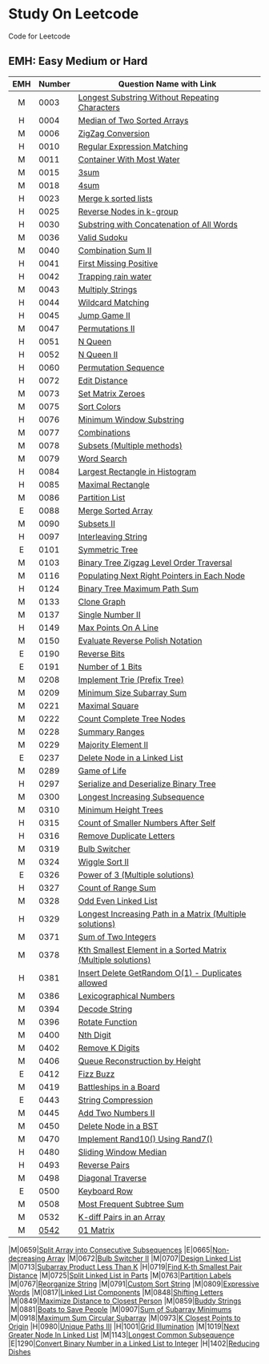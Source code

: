 # Study On Leetcode
Code for Leetcode

## EMH: Easy Medium or Hard
| EMH | Number | Question Name with Link |
| :-------------: |:-------|-----|
|M|0003|[Longest Substring Without Repeating Characters](https://github.com/piecesofreg09/study_leetcode/blob/master/0003_longest_substring_without_repeating_chars.py)
|H|0004|[Median of Two Sorted Arrays](https://github.com/piecesofreg09/study_leetcode/blob/master/0004_Median_of_Two_Sorted_Arrays.py)
|M|0006|[ZigZag Conversion](https://github.com/piecesofreg09/study_leetcode/blob/master/0006_zigzag_converstion.py)
|H|0010|[Regular Expression Matching](https://github.com/piecesofreg09/study_leetcode/blob/master/0010_Regular_Expression_Matching.py)
|M|0011|[Container With Most Water](https://github.com/piecesofreg09/study_leetcode/blob/master/0011_container_with_most_water.py)
|M|0015|[3sum](https://github.com/piecesofreg09/study_leetcode/blob/master/0015_3_sum.py)
|M|0018|[4sum](https://github.com/piecesofreg09/study_leetcode/blob/master/0018_4sum.py)
|H|0023|[Merge k sorted lists](https://github.com/piecesofreg09/study_leetcode/blob/master/0023_merge_k_sorted_lists.py)
|H|0025|[Reverse Nodes in k-group](https://github.com/piecesofreg09/study_leetcode/blob/master/0025_reverse_nodes_in_k_group.py)
|H|0030|[Substring with Concatenation of All Words](https://github.com/piecesofreg09/study_leetcode/blob/master/0030_Substring_with_Concatenation_of_All_Words.py)
|M|0036|[Valid Sudoku](https://github.com/piecesofreg09/study_leetcode/blob/master/0036_valid_sudoku.py)
|M|0040|[Combination Sum II](https://github.com/piecesofreg09/study_leetcode/blob/master/0040_Combination_Sum_II.py)
|H|0041|[First Missing Positive](https://github.com/piecesofreg09/study_leetcode/blob/master/0041_first_missing_positive.py)
|H|0042|[Trapping rain water](https://github.com/piecesofreg09/study_leetcode/blob/master/0042_trapping_rain_water.py)
|M|0043|[Multiply Strings](https://github.com/piecesofreg09/study_leetcode/blob/master/0043_multiply_string.py)
|H|0044|[Wildcard Matching](https://github.com/piecesofreg09/study_leetcode/blob/master/0044_Wildcard_Matching.py)
|H|0045|[Jump Game II](https://github.com/piecesofreg09/study_leetcode/blob/master/0045_jump_game_II.py)
|M|0047|[Permutations II](https://github.com/piecesofreg09/study_leetcode/blob/master/0047_permutations_II.py)
|H|0051|[N Queen](https://github.com/piecesofreg09/study_leetcode/blob/master/0051_N_Queen.py)
|H|0052|[N Queen II](https://github.com/piecesofreg09/study_leetcode/blob/master/0052_N_Queen_II.py)
|H|0060|[Permutation Sequence](https://github.com/piecesofreg09/study_leetcode/blob/master/0060_Permutation_Sequence.py)
|H|0072|[Edit Distance](https://github.com/piecesofreg09/study_leetcode/blob/master/0072_edit_distance.py)
|M|0073|[Set Matrix Zeroes](https://github.com/piecesofreg09/study_leetcode/blob/master/0073_set_matrix_zeros.py)
|M|0075|[Sort Colors](https://github.com/piecesofreg09/study_leetcode/blob/master/0075_sort_colors.py)
|H|0076|[Minimum Window Substring](https://github.com/piecesofreg09/study_leetcode/blob/master/0076_minimum_window_substring.py)
|M|0077|[Combinations](https://github.com/piecesofreg09/study_leetcode/blob/master/0077_Combinations.py)
|M|0078|[Subsets (Multiple methods)](https://github.com/piecesofreg09/study_leetcode/blob/master/0078_subsets.py)
|M|0079|[Word Search](https://github.com/piecesofreg09/study_leetcode/blob/master/0079_word_search.py)
|H|0084|[Largest Rectangle in Histogram](https://github.com/piecesofreg09/study_leetcode/blob/master/0084_largetst_rectangle_in_hist.py)
|H|0085|[Maximal Rectangle](https://github.com/piecesofreg09/study_leetcode/blob/master/0085_Maximal_Rectangle.py)
|M|0086|[Partition List](https://github.com/piecesofreg09/study_leetcode/blob/master/0086_partition_list.py)
|E|0088|[Merge Sorted Array](https://github.com/piecesofreg09/study_leetcode/blob/master/0088_merge_sorted_array.py)
|M|0090|[Subsets II](https://github.com/piecesofreg09/study_leetcode/blob/master/0090_subsets_II.py)
|H|0097|[Interleaving String](https://github.com/piecesofreg09/study_leetcode/blob/master/0097_interleaving_string.py)
|E|0101|[Symmetric Tree](https://github.com/piecesofreg09/study_leetcode/blob/master/0101_Symmetric_Tree.py)
|M|0103|[Binary Tree Zigzag Level Order Traversal](https://github.com/piecesofreg09/study_leetcode/blob/master/0103_Binary_Tree_Zigzag_Level_Order_Traversal.py)
|M|0116|[Populating Next Right Pointers in Each Node](https://github.com/piecesofreg09/study_leetcode/blob/master/0116_Populating_Next_Right_Pointers_in_Each_Node.py)
|H|0124|[Binary Tree Maximum Path Sum](https://github.com/piecesofreg09/study_leetcode/blob/master/0124_Binary_Tree_Maximum_Path_Sum.py)
|M|0133|[Clone Graph](https://github.com/piecesofreg09/study_leetcode/blob/master/0133_clone_graph.py)
|M|0137|[Single Number II](https://github.com/piecesofreg09/study_leetcode/blob/master/0137_Single_Number_II.py)
|H|0149|[Max Points On A Line](https://github.com/piecesofreg09/study_leetcode/blob/master/0149_max_points_on_a_line.py)
|M|0150|[Evaluate Reverse Polish Notation](https://github.com/piecesofreg09/study_leetcode/blob/master/0150_Evaluate_Reverse_Polish_Notation.py)
|E|0190|[Reverse Bits](https://github.com/piecesofreg09/study_leetcode/blob/master/0190_reverse_bits.py)
|E|0191|[Number of 1 Bits](https://github.com/piecesofreg09/study_leetcode/blob/master/0191_Number_of_1_Bits.py)
|M|0208|[Implement Trie (Prefix Tree)](https://github.com/piecesofreg09/study_leetcode/blob/master/0208_Implement_Trie_(Prefix_Tree).py)
|M|0209|[Minimum Size Subarray Sum](https://github.com/piecesofreg09/study_leetcode/blob/master/0209_Minimum_Size_Subarray_Sum.py)
|M|0221|[Maximal Square](https://github.com/piecesofreg09/study_leetcode/blob/master/0221_maximal_square.py)
|M|0222|[Count Complete Tree Nodes](https://github.com/piecesofreg09/study_leetcode/blob/master/0222_Count_Complete_Tree_Nodes.py)
|M|0228|[Summary Ranges](https://github.com/piecesofreg09/study_leetcode/blob/master/0228_Summary_Ranges.py)
|M|0229|[Majority Element II](https://github.com/piecesofreg09/study_leetcode/blob/master/0229_Majority_Element_II.py)
|E|0237|[Delete Node in a Linked List](https://github.com/piecesofreg09/study_leetcode/blob/master/0237_Delete_Node_in_a_Linked_List.py)
|M|0289|[Game of Life](https://github.com/piecesofreg09/study_leetcode/blob/master/0289_game_of_life.py)
|H|0297|[Serialize and Deserialize Binary Tree](https://github.com/piecesofreg09/study_leetcode/blob/master/0297_Serialize_and_Deserialize_Binary_Tree.py)
|M|0300|[Longest Increasing Subsequence](https://github.com/piecesofreg09/study_leetcode/blob/master/0300_Longest_Increasing_Subsequence.py)
|M|0310|[Minimum Height Trees](https://github.com/piecesofreg09/study_leetcode/blob/master/0310_Minimum_Height_Trees.py)
|H|0315|[Count of Smaller Numbers After Self](https://github.com/piecesofreg09/study_leetcode/blob/master/0315_Count%20of_Smaller_Numbers_After_Self.py)
|H|0316|[Remove Duplicate Letters](https://github.com/piecesofreg09/study_leetcode/blob/master/0316_Remove_Duplicate_Letters.py)
|M|0319|[Bulb Switcher](https://github.com/piecesofreg09/study_leetcode/blob/master/0319_Bulb_Switcher.py)
|M|0324|[Wiggle Sort II](https://github.com/piecesofreg09/study_leetcode/blob/master/0324_Wiggle_Sort_II.py)
|E|0326|[Power of 3 (Multiple solutions)](https://github.com/piecesofreg09/study_leetcode/blob/master/0326_power_of_3.py)
|H|0327|[Count of Range Sum](https://github.com/piecesofreg09/study_leetcode/blob/master/0327_Count_of_Range_Sum.py)
|M|0328|[Odd Even Linked List](https://github.com/piecesofreg09/study_leetcode/blob/master/0328_Odd_Even_Linked_List.py)
|H|0329|[Longest Increasing Path in a Matrix (Multiple solutions)](https://github.com/piecesofreg09/study_leetcode/blob/master/0329_Longest_Increasing_Path_in_a_Matrix.py)
|M|0371|[Sum of Two Integers](https://github.com/piecesofreg09/study_leetcode/blob/master/0371_Sum_of_Two_Integers.py)
|M|0378|[Kth Smallest Element in a Sorted Matrix (Multiple solutions)](https://github.com/piecesofreg09/study_leetcode/blob/master/0378_kth_smallest_element_in_sorted_array.py)
|H|0381|[Insert Delete GetRandom O(1) - Duplicates allowed](https://github.com/piecesofreg09/study_leetcode/blob/master/0381_insert_remove_get_random_O(1).py)
|M|0386|[Lexicographical Numbers](https://github.com/piecesofreg09/study_leetcode/blob/master/0386_Lexicographical_Numbers.py)
|M|0394|[Decode String](https://github.com/piecesofreg09/study_leetcode/blob/master/0394_Decode_String.py)
|M|0396|[Rotate Function](https://github.com/piecesofreg09/study_leetcode/blob/master/0396_Rotate_Function.py)
|M|0400|[Nth Digit](https://github.com/piecesofreg09/study_leetcode/blob/master/0400_Nth_Digit.py)
|M|0402|[Remove K Digits](https://github.com/piecesofreg09/study_leetcode/blob/master/0402_Remove_K_Digits.py)
|M|0406|[Queue Reconstruction by Height](https://github.com/piecesofreg09/study_leetcode/blob/master/0406_Queue_Reconstruction_by_Height.py)
|E|0412|[Fizz Buzz](https://github.com/piecesofreg09/study_leetcode/blob/master/0412_fizzbuzz.py)
|M|0419|[Battleships in a Board](https://github.com/piecesofreg09/study_leetcode/blob/master/0419_Battleships_in_a_Board.py)
|E|0443|[String Compression](https://github.com/piecesofreg09/study_leetcode/blob/master/0443_string_compression.py)
|M|0445|[Add Two Numbers II](https://github.com/piecesofreg09/study_leetcode/blob/master/0445_Add_Two_Numbers_II.py)
|M|0450|[Delete Node in a BST](https://github.com/piecesofreg09/study_leetcode/blob/master/0450_delete_node_in_BST.py)
|M|0470|[Implement Rand10() Using Rand7()](https://github.com/piecesofreg09/study_leetcode/blob/master/0470_Implement_Rand10()_Using_Rand7().py)
|H|0480|[Sliding Window Median](https://github.com/piecesofreg09/study_leetcode/blob/master/0480_sliding_window_median.py)
|H|0493|[Reverse Pairs](https://github.com/piecesofreg09/study_leetcode/blob/master/0493_Reverse_Pairs.py)
|M|0498|[Diagonal Traverse](https://github.com/piecesofreg09/study_leetcode/blob/master/0498_%20Diagonal_Traverse.py)
|E|0500|[Keyboard Row](https://github.com/piecesofreg09/study_leetcode/blob/master/0500_Keyboard_Row.py)
|M|0508|[Most Frequent Subtree Sum](https://github.com/piecesofreg09/study_leetcode/blob/master/0508_Most_Frequent_Subtree_Sum.py)
|M|0532|[K-diff Pairs in an Array](https://github.com/piecesofreg09/study_leetcode/blob/master/0532_K-diff_Pairs_in_an_Array.py)
|M|[0542](https://leetcode.com/problems/01-matrix/)|[01 Matrix](https://github.com/piecesofreg09/study_leetcode/blob/master/0542_01_Matrix.py)

|M|0659|[Split Array into Consecutive Subsequences](https://github.com/piecesofreg09/study_leetcode/blob/master/0659_Split_Array_into_Consecutive_Subsequences.py)
|E|0665|[Non-decreasing Array](https://github.com/piecesofreg09/study_leetcode/blob/master/0665_Non_decreasing_Array.py)
|M|0672|[Bulb Switcher II](https://github.com/piecesofreg09/study_leetcode/blob/master/0672_Bulb_Switcher_II.py)
|M|0707|[Design Linked List](https://github.com/piecesofreg09/study_leetcode/blob/master/0707_Design_Linked_List.py)
|M|0713|[Subarray Product Less Than K](https://github.com/piecesofreg09/study_leetcode/blob/master/0713_Subarray_Product_Less_Than_K.py)
|H|0719|[Find K-th Smallest Pair Distance](https://github.com/piecesofreg09/study_leetcode/blob/master/0719_find_kth_smallest_pair_distance.py)
|M|0725|[Split Linked List in Parts](https://github.com/piecesofreg09/study_leetcode/blob/master/0725_Split_Linked_List_in_Parts.py)
|M|0763|[Partition Labels](https://github.com/piecesofreg09/study_leetcode/blob/master/0763_Partition_Labels.py)
|M|0767|[Reorganize String](https://github.com/piecesofreg09/study_leetcode/blob/master/0767_Reorganize_String.py)
|M|0791|[Custom Sort String](https://github.com/piecesofreg09/study_leetcode/blob/master/0791_Custom_Sort_String.py)
|M|0809|[Expressive Words](https://github.com/piecesofreg09/study_leetcode/blob/master/0809_Expressive_Words.py)
|M|0817|[Linked List Components](https://github.com/piecesofreg09/study_leetcode/blob/master/0817_Linked_List_Components.py)
|M|0848|[Shifting Letters](https://github.com/piecesofreg09/study_leetcode/blob/master/0848_Shifting_Letters.py)
|M|0849|[Maximize Distance to Closest Person](https://github.com/piecesofreg09/study_leetcode/blob/master/0849_Maximize_Distance_to_Closest_Person.py)
|M|0859|[Buddy Strings](https://github.com/piecesofreg09/study_leetcode/blob/master/0859_Buddy_Strings.py)
|M|0881|[Boats to Save People](https://github.com/piecesofreg09/study_leetcode/blob/master/0881_Boats_to_Save_People.py)
|M|0907|[Sum of Subarray Minimums](https://github.com/piecesofreg09/study_leetcode/blob/master/0907_Sum_of_Subarray_Minimums.py)
|M|0918|[Maximum Sum Circular Subarray](https://github.com/piecesofreg09/study_leetcode/blob/master/0918_Maximum_Sum_Circular_Subarray.py)
|M|0973|[K Closest Points to Origin](https://github.com/piecesofreg09/study_leetcode/blob/master/0973_K_Closest_Points_to_Origin.py)
|H|0980|[Unique Paths III](https://github.com/piecesofreg09/study_leetcode/blob/master/0980_Unique_Paths_III.py)
|H|1001|[Grid Illumination](https://github.com/piecesofreg09/study_leetcode/blob/master/1001_grid_illumination.py)
|M|1019|[Next Greater Node In Linked List](https://github.com/piecesofreg09/study_leetcode/blob/master/1019_Next_Greater_Node_In_Linked_List.py)
|M|1143|[Longest Common Subsequence](https://github.com/piecesofreg09/study_leetcode/blob/master/1143_Longest_Common_Subsequence.py)
|E|1290|[Convert Binary Number in a Linked List to Integer](https://github.com/piecesofreg09/study_leetcode/blob/master/1290_Convert_Binary_Number_in_a_Linked_List_to_Integer.py)
|H|1402|[Reducing Dishes](https://github.com/piecesofreg09/study_leetcode/blob/master/1402_Reducing_Dishes.py)


